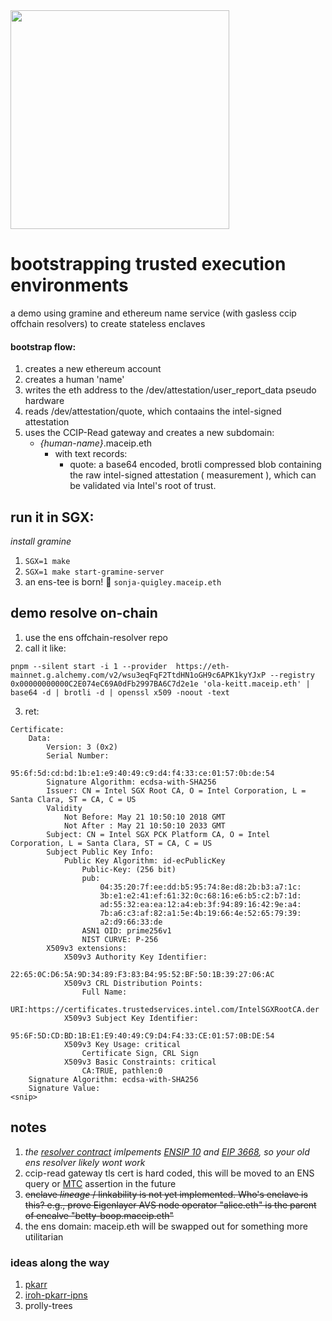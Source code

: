 <img src="https://github.com/maceip/tee-bootstrap-ens/assets/804368/3f1aeb3a-468b-4522-bc3e-fe642d0d55ed" width="350"/>
</br>
<h1> bootstrapping trusted execution environments</h1>
a demo using gramine and ethereum name service (with gasless ccip offchain resolvers) to create stateless enclaves


#### bootstrap flow:

1) creates a new ethereum account
2) creates a human 'name'
3) writes the eth address to the /dev/attestation/user_report_data pseudo hardware
4) reads /dev/attestation/quote, which contaains the intel-signed attestation
6) uses the CCIP-Read gateway and creates a new subdomain:
   - *{human-name}*.maceip.eth
        - with text records:
            - quote: a base64 encoded, brotli compressed blob containing the raw intel-signed attestation ( measurement ), which can be validated via Intel's root of trust.
         
## run it in SGX:
 _install gramine_
1) ```SGX=1 make```
2) ```SGX=1 make start-gramine-server```
3) an ens-tee is born! 👶 ```sonja-quigley.maceip.eth```
   
## demo resolve on-chain
1) use the ens offchain-resolver repo
2) call it like:
```
pnpm --silent start -i 1 --provider  https://eth-mainnet.g.alchemy.com/v2/wsu3eqFqF2TtdHN1oGH9c6APK1kyYJxP --registry 0x00000000000C2E074eC69A0dFb2997BA6C7d2e1e 'ola-keitt.maceip.eth' | base64 -d | brotli -d | openssl x509 -noout -text
```
3) ret:
```
Certificate:
    Data:
        Version: 3 (0x2)
        Serial Number:
            95:6f:5d:cd:bd:1b:e1:e9:40:49:c9:d4:f4:33:ce:01:57:0b:de:54
        Signature Algorithm: ecdsa-with-SHA256
        Issuer: CN = Intel SGX Root CA, O = Intel Corporation, L = Santa Clara, ST = CA, C = US
        Validity
            Not Before: May 21 10:50:10 2018 GMT
            Not After : May 21 10:50:10 2033 GMT
        Subject: CN = Intel SGX PCK Platform CA, O = Intel Corporation, L = Santa Clara, ST = CA, C = US
        Subject Public Key Info:
            Public Key Algorithm: id-ecPublicKey
                Public-Key: (256 bit)
                pub:
                    04:35:20:7f:ee:dd:b5:95:74:8e:d8:2b:b3:a7:1c:
                    3b:e1:e2:41:ef:61:32:0c:68:16:e6:b5:c2:b7:1d:
                    ad:55:32:ea:ea:12:a4:eb:3f:94:89:16:42:9e:a4:
                    7b:a6:c3:af:82:a1:5e:4b:19:66:4e:52:65:79:39:
                    a2:d9:66:33:de
                ASN1 OID: prime256v1
                NIST CURVE: P-256
        X509v3 extensions:
            X509v3 Authority Key Identifier:
                22:65:0C:D6:5A:9D:34:89:F3:83:B4:95:52:BF:50:1B:39:27:06:AC
            X509v3 CRL Distribution Points:
                Full Name:
                  URI:https://certificates.trustedservices.intel.com/IntelSGXRootCA.der
            X509v3 Subject Key Identifier:
                95:6F:5D:CD:BD:1B:E1:E9:40:49:C9:D4:F4:33:CE:01:57:0B:DE:54
            X509v3 Key Usage: critical
                Certificate Sign, CRL Sign
            X509v3 Basic Constraints: critical
                CA:TRUE, pathlen:0
    Signature Algorithm: ecdsa-with-SHA256
    Signature Value:
<snip>  
```

## notes

1) _the [resolver contract](https://etherscan.io/address/0x33326e79248FbE36C4A0D88957cbA1e9a3a9731D#code) imlpements [ENSIP 10](https://docs.ens.domains/ensip/10) and [EIP 3668](https://eips.ethereum.org/EIPS/eip-3668), so your old ens resolver likely wont work_
2) ccip-read gateway tls cert is hard coded, this will be moved to an ENS query or [MTC](https://datatracker.ietf.org/doc/draft-davidben-tls-merkle-tree-certs/) assertion in the future
3) <s>enclave *_lineage_* / linkability is not yet implemented. Who's enclave is this? e.g., prove Eigenlayer AVS node operator "alice.eth" is the parent of encalve "betty-boop.maceip.eth"</s>
4) the ens domain: maceip.eth will be swapped out for something more utilitarian

### ideas along the way
1) [pkarr](https://github.com/Nuhvi/pkarr)
2) [iroh-pkarr-ipns](https://github.com/n0-computer/iroh-experiments/blob/main/iroh-pkarr-naming-system/examples/cli.rs)
3) prolly-trees 
